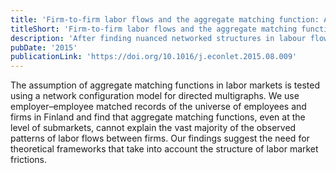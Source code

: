 ```yaml
---
title: 'Firm-to-firm labor flows and the aggregate matching function: A network-based test using employer–employee matched records'
titleShort: 'Firm-to-firm labor flows and the aggregate matching function'
description: 'After finding nuanced networked structures in labour flows across different countries, I wanted to know if the workhorse model of labour economics was capable of explaining them. Similar as with well-mixed contagion models in epidemiology, the matching function in economics fails to reproduce such details, even when broken down into many local functions. This paper presents evidence on the limitations of this modelling tool and calls for a different approach to study labour flow networks.'
pubDate: '2015'
publicationLink: 'https://doi.org/10.1016/j.econlet.2015.08.009'
---
```


The assumption of aggregate matching functions in labor markets is tested using a network configuration model for directed multigraphs. We use employer–employee matched records of the universe of employees and firms in Finland and find that aggregate matching functions, even at the level of submarkets, cannot explain the vast majority of the observed patterns of labor flows between firms. Our findings suggest the need for theoretical frameworks that take into account the structure of labor market frictions.
